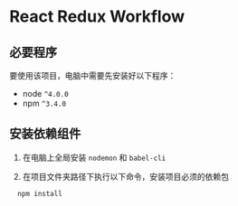 # React Redux Workflow

## 必要程序
要使用该项目，电脑中需要先安装好以下程序：
* node `^4.0.0`
* npm `^3.4.0`

## 安装依赖组件
1. 在电脑上全局安装 `nodemon` 和 `babel-cli`

2. 在项目文件夹路径下执行以下命令，安装项目必须的依赖包

  ```bash
    npm install
  ```
